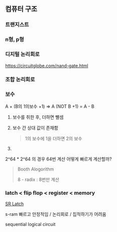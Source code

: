 ## 컴퓨터 구조

### 트랜지스트

### n형, p형



### 디지털 논리회로

https://circuitglobe.com/nand-gate.html



### 조합 논리회로



### 보수

A + (B의 1의보수 +1) => A (NOT B +1) = A - B



1. 보수를 취한 후, 더하면 뺄셈

2. 보수 간 상대 값이 존재함

   > 1의 보수에 1을 더하면 2의 보수

3. 



2^64 * 2^64 의 경우 64번 계산 어떻게 빠르게 계산할까?

> Booth Alogorithm
>
> 8 - radix : 8번만 계산



### latch < flip flop < register < memory

[SR Latch](http://blog.naver.com/PostView.nhn?blogId=lagrange0115&logNo=220722338106&parentCategoryNo=&categoryNo=&viewDate=&isShowPopularPosts=false&from=postView)

s-ram 빠르고 안정적임 / 논리회로 / 집적하기가 어려움



sequential logical circuit